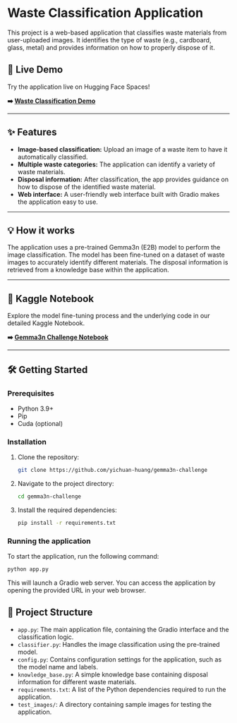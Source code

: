 # Waste Classification Application

This project is a web-based application that classifies waste materials from user-uploaded images. It identifies the type of waste (e.g., cardboard, glass, metal) and provides information on how to properly dispose of it.

## 🚀 Live Demo

Try the application live on Hugging Face Spaces\!

**➡️ [Waste Classification Demo](https://huggingface.co/spaces/HMWCS/Gemma3n-challenge-demo)**

-----

## ✨ Features

  * **Image-based classification:** Upload an image of a waste item to have it automatically classified.
  * **Multiple waste categories:** The application can identify a variety of waste materials.
  * **Disposal information:** After classification, the app provides guidance on how to dispose of the identified waste material.
  * **Web interface:** A user-friendly web interface built with Gradio makes the application easy to use.

-----

## 💡 How it works

The application uses a pre-trained Gemma3n (E2B) model to perform the image classification. The model has been fine-tuned on a dataset of waste images to accurately identify different materials. The disposal information is retrieved from a knowledge base within the application.

-----

## 📓 Kaggle Notebook

Explore the model fine-tuning process and the underlying code in our detailed Kaggle Notebook.

**➡️ [Gemma3n Challenge Notebook](https://www.kaggle.com/code/yichuanhuang/gemma3n-challenge)**

-----

## 🛠️ Getting Started

### Prerequisites

  * Python 3.9+
  * Pip
  * Cuda (optional)

### Installation

1.  Clone the repository:
    ```bash
    git clone https://github.com/yichuan-huang/gemma3n-challenge
    ```
2.  Navigate to the project directory:
    ```bash
    cd gemma3n-challenge
    ```
3.  Install the required dependencies:
    ```bash
    pip install -r requirements.txt
    ```

### Running the application

To start the application, run the following command:

```bash
python app.py
```

This will launch a Gradio web server. You can access the application by opening the provided URL in your web browser.

## 📂 Project Structure

  * `app.py`: The main application file, containing the Gradio interface and the classification logic.
  * `classifier.py`: Handles the image classification using the pre-trained model.
  * `config.py`: Contains configuration settings for the application, such as the model name and labels.
  * `knowledge_base.py`: A simple knowledge base containing disposal information for different waste materials.
  * `requirements.txt`: A list of the Python dependencies required to run the application.
  * `test_images/`: A directory containing sample images for testing the application.